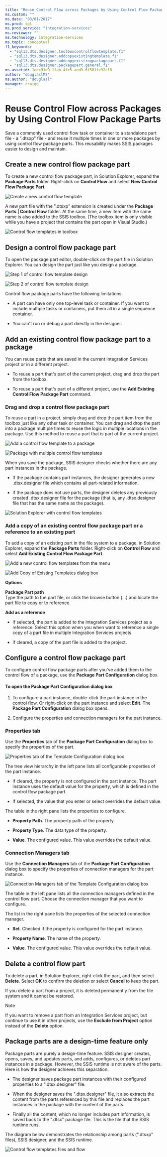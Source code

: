 ```yaml
---
title: "Reuse Control Flow across Packages by Using Control Flow Package Parts | Microsoft Docs"
ms.custom: ""
ms.date: "03/01/2017"
ms.prod: sql
ms.prod_service: "integration-services"
ms.reviewer: ""
ms.technology: integration-services
ms.topic: conceptual
f1_keywords: 
  - "sql13.dts.designer.toolboxcontrolflowtemplate.f1"
  - "sql13.dts.designer.addcopyexistingtemplate.f1"
  - "sql13.dts.designer.addcopyexistingpackagepart.f1"
  - "sql13.dts.designer.packagepart.general.f1"
ms.assetid: 1edc91d9-1fab-4fe5-aed3-6f581fe32c18
author: "douglaslMS"
ms.author: "douglasl"
manager: craigg
---
```

# Reuse Control Flow across Packages by Using Control Flow Package Parts
  Save a commonly used control flow task or container to a standalone part file - a ".dtsxp" file - and reuse it multiple times in one or more packages by using control flow package parts. This reusability makes SSIS packages easier to design and maintain.  
  
## Create a new control flow package part  
 To create a new control flow package part, in Solution Explorer, expand the **Package Parts** folder. Right-click on **Control Flow** and select **New Control Flow Package Part**.  
  
 ![Create a new control flow template](../integration-services/media/control-flow-templates-create-new.png "Create a new control flow template")  
  
 A new part file with the ".dtsxp" extension is created under the **Package Parts | Control Flow** folder. At the same time, a new item with the same name is also added to the SSIS toolbox. (The toolbox item is only visible while you have a project that contains the part open in Visual Studio.)  
  
 ![Control flow templates in toolbox](../integration-services/media/control-flow-templates-in-toolbox.png "Control flow templates in toolbox")  
  
## Design a control flow package part  
 To open the package part editor, double-click on the part file in Solution Explorer. You can design the part just like you design a package.  
  
 ![Step 1 of control flow template design](../integration-services/media/control-flow-template-design-step-1.png "Step 1 of control flow template design")  
  
 ![Step 2 of control flow template design](../integration-services/media/control-flow-template-design-step-2.png "Step 2 of control flow template design")  
  
 Control flow package parts have the following limitations.  
  
-   A part can have only one top-level task or container. If you want to include multiple tasks or containers, put them all in a single sequence container.  
  
-   You can't run or debug a part directly in the designer.  
  
## Add an existing control flow package part to a package  
 You can reuse parts that are saved in the current Integration Services project or in a different project.  
  
-   To reuse a part that's part of the current project, drag and drop the part from the toolbox.  
  
-   To reuse a part that's part of a different project, use the **Add Existing Control Flow Package Part** command.  
  
### Drag and drop a control flow package part  
 To reuse a part in a project, simply drag and drop the part item from the toolbox just like any other task or container. You can  drag and drop the part into a package multiple times to reuse the logic in multiple locations in the package. Use this method to reuse a part that is part of the current project.  
  
 ![Add a control flow template to a package](../integration-services/media/control-flow-templates-add-to-package.png "Add a control flow template to a package")  
  
 ![Package with multiple control flow templates](../integration-services/media/control-flow-templates-in-package.png "Package with multiple control flow templates")  
  
 When you save the package, SSIS designer checks whether there are any part instances in the package.  
  
-   If the package contains part instances, the designer generates a new .dtsx.designer file which contains all part-related information.  
  
-   If the package does not use parts, the designer deletes any previously created .dtsx.designer file for the package (that is, any .dtsx.designer file that has the same name as the package).  
  
 ![Solution Explorer with control flow templates](../integration-services/media/control-flow-templates-in-solution-explorer.png "Solution Explorer with control flow templates")  
  
### Add a copy of an existing control flow package part or a reference to an existing part  
 To add a copy of an existing part in the file system to a package, in Solution Explorer, expand the **Package Parts** folder. Right-click on **Control Flow** and select **Add Existing Control Flow Package Part**.  
  
 ![Add a new control flow templates from the menu](../integration-services/media/control-flow-templates-add-from-menu.png "Add a new control flow templates from the menu")  
  
 ![Add Copy of Existing Templates dialog box](../integration-services/media/control-flow-templates-add-copy-dialog.png "Add Copy of Existing Templates dialog box")  
  
 **Options**  
  
 **Package Part path**  
 Type the path to the part file, or click the browse button (...) and locate the part file to copy or to reference.  
  
 **Add as a reference**  
 -   If selected, the part is added to the Integration Services project as a reference. Select this option when you  when want to reference a single copy of a  part file in multiple Integration Services projects.  
  
-   If cleared, a copy of the part file is  added to the project.  
  
## Configure a control flow package part  
 To configure control flow package parts after you've added them to the control flow of a package, use the **Package Part Configuration**  dialog box.  
  
#### To open the Package Part Configuration dialog box  
  
1.  To configure a part instance, double-click the part instance in the control flow. Or right-click on the part instance and select **Edit**. The **Package Part Configuration** dialog box opens.  
  
2.  Configure the properties and connection managers for the part instance.  
  
### Properties tab  
 Use the **Properties** tab of the **Package Part Configuration**  dialog box to specify the properties of the part.  
  
 ![Properties tab of the Template Configuration dialog box](../integration-services/media/template-configuration-properties-tab.png "Properties tab of the Template Configuration dialog box")  
  
 The tree view hierarchy in the left pane lists all configurable properties of the part instance.  
  
-   If cleared, the property is not configured in the part instance. The part instance uses the default value for the property, which is defined in the control flow package part.  
  
-   If selected, the value that you enter or select overrides the default value.  
  
 The table in the right pane lists the properties to configure.  
  
-   **Property Path**. The property path of the property.  
  
-   **Property Type**. The data type of the property.  
  
-   **Value**. The configured value. This value overrides the default value.  
  
### Connection Managers tab  
 Use the **Connection Managers** tab of the **Package Part Configuration**  dialog box to specify the properties of connection managers for the part instance.  
  
 ![Connection Managers tab of the Template Configuration dialog box](../integration-services/media/template-configuration-connection-managers-tab.png "Connection Managers tab of the Template Configuration dialog box")  
  
 The table in the left pane lists all the connection managers defined in the control flow part. Choose the connection manager that you want to configure.  
  
 The list in the right pane lists the properties of the selected connection manager.  
  
-   **Set**. Checked if the property is configured for the part instance.  
  
-   **Property Name**. The name of the property.  
  
-   **Value**. The configured value. This value overrides the default value.  
  
## Delete a control flow part  
 To delete a part, in Solution Explorer, right-click the part, and then select **Delete**. Select **OK** to confirm the deletion or select **Cancel** to keep the part.  
  
 If you delete a part from a project, it is deleted permanently from the file system and it cannot be restored.  
  
> [!NOTE]  
>  If you want to remove a part from an Integration Services project, but continue to use it in other projects, use the **Exclude from Project**  option instead of the **Delete** option.  
  
## Package parts are a design-time feature only  
 Package parts are purely a design-time feature. SSIS designer creates, opens, saves, and updates parts,  and adds, configures, or deletes part instances in a package. However, the SSIS runtime is not aware of the parts. Here is how the designer achieves this separation.  
  
-   The designer saves package part instances with their configured properties to a ".dtsx.designer" file.  
  
-   When the designer saves the ".dtsx.designer" file, it also extracts the content from the parts referenced by this file and replaces the part instances in the package with the content of the parts.  
  
-   Finally all the content, which no longer includes part information, is saved back to the ".dtsx" package file. This is the file that the SSIS runtime runs.  
  
 The diagram below demonstrates the relationship among parts (".dtsxp" files), SSIS designer, and the SSIS runtime.  
  
 ![Control flow templates files and flow](../integration-services/media/control-flow-templates-intro.png "Control flow templates files and flow")  
  
  

